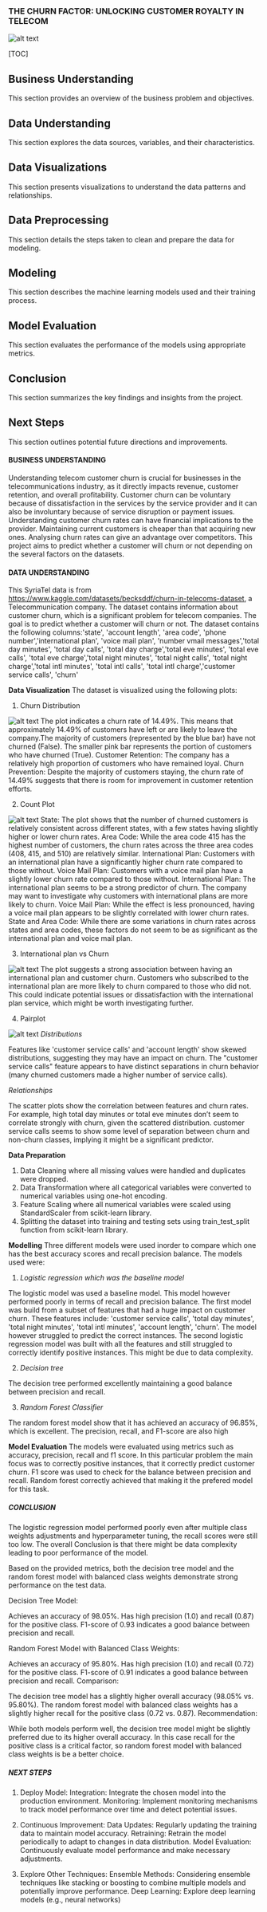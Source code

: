 ### **THE CHURN FACTOR: UNLOCKING CUSTOMER ROYALTY IN TELECOM**

![alt text](<Visualizations/customer churn.jpg>)

[TOC]

## Business Understanding

This section provides an overview of the business problem and objectives.

## Data Understanding

This section explores the data sources, variables, and their characteristics.

## Data Visualizations

This section presents visualizations to understand the data patterns and relationships.

## Data Preprocessing

This section details the steps taken to clean and prepare the data for modeling.

## Modeling

This section describes the machine learning models used and their training process.

## Model Evaluation

This section evaluates the performance of the models using appropriate metrics.

## Conclusion

This section summarizes the key findings and insights from the project.

## Next Steps

This section outlines potential future directions and improvements.

#### BUSINESS UNDERSTANDING

Understanding telecom customer churn is crucial for businesses in the telecommunications industry, as it directly impacts revenue, customer retention, and overall profitability. Customer churn can be voluntary because of dissatisfaction in the services by the service provider and it can also be involuntary because of service disruption or payment issues. Understanding customer churn rates can have financial implications to the provider. Maintaining current customers is cheaper than that acquiring new ones. Analysing churn rates can give an advantage over competitors. This project aims to predict whether a customer will churn or not depending on the several factors on the datasets.

#### DATA UNDERSTANDING

This SyriaTel data is from https://www.kaggle.com/datasets/becksddf/churn-in-telecoms-dataset, a Telecommunication company. The dataset contains information about customer churn, which is a significant problem for telecom companies. The goal is to predict whether a customer will churn or not. The dataset contains the following columns:'state', 'account length', 'area code', 'phone number','international plan', 'voice mail plan', 'number vmail messages','total day minutes', 'total day calls', 'total day charge','total eve minutes', 'total eve calls', 'total eve charge','total night minutes', 'total night calls', 'total night charge','total intl minutes', 'total intl calls', 'total intl charge','customer service calls', 'churn'

**Data Visualization**
The dataset is visualized using the following plots:
1. Churn Distribution

![alt text](image.png)
The plot indicates a churn rate of 14.49%. This means that approximately 14.49% of customers have left or are likely to leave the company.The majority of customers (represented by the blue bar) have not churned (False). The smaller pink bar represents the portion of customers who have churned (True).
Customer Retention: The company has a relatively high proportion of customers who have remained loyal.
Churn Prevention: Despite the majority of customers staying, the churn rate of 14.49% suggests that there is room for improvement in customer retention efforts.

2. Count Plot

![alt text](image-1.png)
State: The plot shows that the number of churned customers is relatively consistent across different states, with a few states having slightly higher or lower churn rates.
Area Code: While the area code 415 has the highest number of customers, the churn rates across the three area codes (408, 415, and 510) are relatively similar.
International Plan: Customers with an international plan have a significantly higher churn rate compared to those without.
Voice Mail Plan: Customers with a voice mail plan have a slightly lower churn rate compared to those without.
International Plan: The international plan seems to be a strong predictor of churn. The company may want to investigate why customers with international plans are more likely to churn.
Voice Mail Plan: While the effect is less pronounced, having a voice mail plan appears to be slightly correlated with lower churn rates.
State and Area Code: While there are some variations in churn rates across states and area codes, these factors do not seem to be as significant as the international plan and voice mail plan.

3. International plan vs Churn

![alt text](<Visualizations/International Plan vs Churn.png>)
The plot suggests a strong association between having an international plan and customer churn. Customers who subscribed to the international plan are more likely to churn compared to those who did not. This could indicate potential issues or dissatisfaction with the international plan service, which might be worth investigating further.

4. Pairplot

![alt text](Visualizations/Pairplot.png)
*Distributions*

Features like 'customer service calls' and 'account length' show skewed distributions, suggesting they may have an impact on churn. The "customer service calls" feature appears to have distinct separations in churn behavior (many churned customers made a higher number of service calls).

*Relationships*

The scatter plots show the correlation between features and churn rates. For example, high total day minutes or total eve minutes don’t seem to correlate strongly with churn, given the scattered distribution.
customer service calls seems to show some level of separation between churn and non-churn classes, implying it might be a significant predictor.


**Data Preparation**
1. Data Cleaning where all missing values were handled and duplicates were dropped.
2. Data Transformation where all categorical variables were converted to numerical variables using one-hot encoding.
3. Feature Scaling where all numerical variables were scaled using StandardScaler from scikit-learn library.
4. Splitting the dataset into training and testing sets using train_test_split function from scikit-learn library.

**Modelling**
Three different models were used inorder to compare which one has the best accuracy scores and recall precision balance.
The models used were:
1. *Logistic regression which was the baseline model*

The logistic model was used a baseline model. This model however performed poorly in terms of recall and precision balance. The first model was build from a subset of features that had a huge impact on customer churn. These features include: 'customer service calls', 'total day minutes', 'total night minutes', 'total intl minutes', 'account length', 'churn'. The model however struggled to predict the correct instances. 
The second logistic regression model was built with all the features and still struggled to correctly identify positive instances. This might be due to data complexity.

2. *Decision tree*

The decision tree performed excellently maintaining a good balance between precision and recall.

3. *Random Forest Classifier*

The random forest model show that it has achieved an accuracy of 96.85%, which is excellent. The precision, recall, and F1-score are also high

**Model Evaluation**
The models were evaluated using metrics such as accuracy, precision, recall and f1 score. 
In this particular problem the main focus was to correctly positive instances, that it correctly predict customer churn. F1 score was used to check for the balance between precision and recall. Random forest correctly achieved that making it the prefered model for this task.

##### **CONCLUSION**

The logistic regression model performed poorly even after multiple class weights adjustments and hyperparameter tuning, the recall scores were still too low. The overall Conclusion is that there might be data complexity leading to poor performance of the model.

Based on the provided metrics, both the decision tree model and the random forest model with balanced class weights demonstrate strong performance on the test data.

Decision Tree Model:

Achieves an accuracy of 98.05%.
Has high precision (1.0) and recall (0.87) for the positive class.
F1-score of 0.93 indicates a good balance between precision and recall.

Random Forest Model with Balanced Class Weights:

Achieves an accuracy of 95.80%.
Has high precision (1.0) and recall (0.72) for the positive class.
F1-score of 0.91 indicates a good balance between precision and recall.
Comparison:

The decision tree model has a slightly higher overall accuracy (98.05% vs. 95.80%).
The random forest model with balanced class weights has a slightly higher recall for the positive class (0.72 vs. 0.87).
Recommendation:

While both models perform well, the decision tree model might be slightly preferred due to its higher overall accuracy. In this case recall for the positive class is a critical factor, so random forest model with balanced class weights is be a better choice.


##### **NEXT STEPS**
1. Deploy Model:
Integration: Integrate the chosen model into the production environment.
Monitoring: Implement monitoring mechanisms to track model performance over time and detect potential issues.

2. Continuous Improvement:
Data Updates: Regularly updating the training data to maintain model accuracy.
Retraining: Retrain the model periodically to adapt to changes in data distribution.
Model Evaluation: Continuously evaluate model performance and make necessary adjustments.

3. Explore Other Techniques:
Ensemble Methods: Considering ensemble techniques like stacking or boosting to combine multiple models and potentially improve performance.
Deep Learning: Explore deep learning models (e.g., neural networks)


